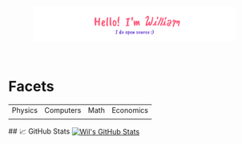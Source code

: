 <p align="center"><a href="https://tsangares.github.io"><img width="80%" alt="Hello, I'm William. I do open source!" src="./img/header.png" /></a></p>

<br />

# Facets
<table align="center">
  <tr>
    <td>Physics</td>
    <td>Computers</td>
    <td>Math</td>
    <td>Economics</td>
  </tr>
  <tr>
   <td></td>
   <td></td>
   <td></td>
   <td></td>
  </tr>
</table>
## &#x1f4c8; GitHub Stats


<a align="center" href="https://github.com/Tsangares">
  <img align="center" src="https://github-readme-stats.vercel.app/api?username=Tsangares&show_icons=true&line_height=27&count_private=truetext_color=c9cacc&icon_color=2bbc8a&bg_color=1d1f21" alt="Wil's GitHub Stats" />
</a>
